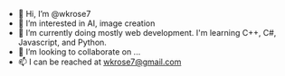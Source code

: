 - 👋 Hi, I’m @wkrose7
- 👀 I’m interested in AI, image creation
- 🌱 I’m currently doing mostly web development. I'm learning C++, C#, Javascript, and Python.
- 💞️ I’m looking to collaborate on ...
- 📫 I can be reached at wkrose7@gmail.com

<!---
wkrose7/wkrose7 is a ✨ special ✨ repository because its `README.md` (this file) appears on your GitHub profile.
You can click the Preview link to take a look at your changes.
--->
